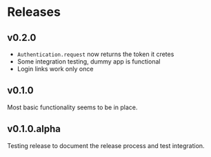 # Releases

## v0.2.0

- `Authentication.request` now returns the token it cretes
- Some integration testing, dummy app is functional
- Login links work only once

## v0.1.0

Most basic functionality seems to be in place.

## v0.1.0.alpha

Testing release to document the release process and test integration.

